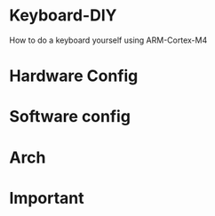 # Keyboard-DIY
How to do a keyboard yourself using ARM-Cortex-M4

# Hardware Config

# Software config

# Arch

# Important
